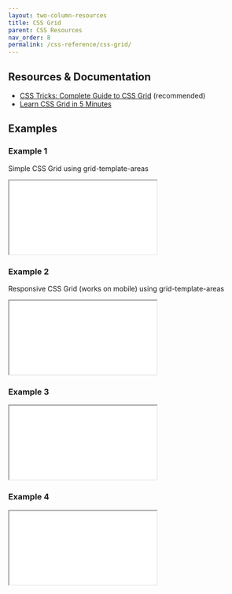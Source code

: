 ```yaml
---
layout: two-column-resources
title: CSS Grid
parent: CSS Resources
nav_order: 8
permalink: /css-reference/css-grid/
---
```


## Resources & Documentation
* <a href="https://css-tricks.com/snippets/css/complete-guide-grid/" target="_blank">CSS Tricks: Complete Guide to CSS Grid</a> (recommended)
* <a href="https://medium.freecodecamp.org/learn-css-grid-in-5-minutes-f582e87b1228" target="_blank">Learn CSS Grid in 5 Minutes</a>

## Examples
### Example 1
Simple CSS Grid using grid-template-areas
<iframe src="//codepen.io/vanwars/embed/YMYgOd/?theme-id=18654&default-tab=result" allowfullscreen="true" class="codepen-frame"></iframe>

### Example 2
Responsive CSS Grid (works on mobile) using grid-template-areas
<iframe src="//codepen.io/vanwars/embed/vMpMLo/?theme-id=18654&default-tab=result" allowfullscreen="true" class="codepen-frame"></iframe>

### Example 3
<iframe src="//codepen.io/vanwars/embed/NJJJVM/?theme-id=18654&default-tab=result" allowfullscreen="true" class="codepen-frame"></iframe>

### Example 4
<iframe src="//codepen.io/vanwars/embed/rRRbWN/?theme-id=18654&default-tab=result" allowfullscreen="true" class="codepen-frame"></iframe>
